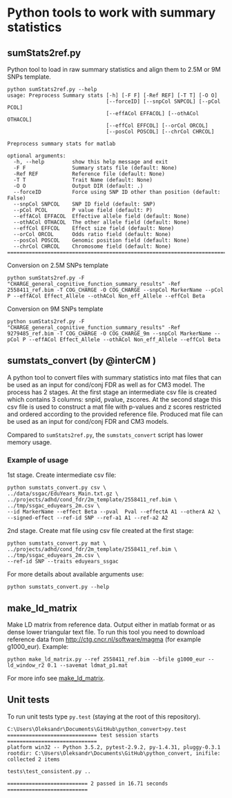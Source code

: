# Python tools to work with summary statistics

## sumStats2ref.py 
Python tool to load in raw summary statistics and align them to 2.5M or 9M SNPs template.

```
python sumStats2ref.py --help
usage: Preprocess Summary stats [-h] [-F F] [-Ref REF] [-T T] [-O O]
                                [--forceID] [--snpCol SNPCOL] [--pCol PCOL]
                                [--effACol EFFACOL] [--othACol OTHACOL]
                                [--effCol EFFCOL] [--orCol ORCOL]
                                [--posCol POSCOL] [--chrCol CHRCOL]

Preprocess summary stats for matlab

optional arguments:
  -h, --help         show this help message and exit
  -F F               Summary stats file (default: None)
  -Ref REF           Reference file (default: None)
  -T T               Trait Name (default: None)
  -O O               Output DIR (default: .)
  --forceID          Force using SNP ID other than position (default: False)
  --snpCol SNPCOL    SNP ID field (default: SNP)
  --pCol PCOL        P value field (default: P)
  --effACol EFFACOL  Effective allele field (default: None)
  --othACol OTHACOL  The other allele field (default: None)
  --effCol EFFCOL    Effect size field (default: None)
  --orCol ORCOL      Odds ratio field (default: None)
  --posCol POSCOL    Genomic position field (default: None)
  --chrCol CHRCOL    Chromosome field (default: None)
==============================================================================
```

Conversion on 2.5M SNPs template

```
python sumStats2ref.py -F "CHARGE_general_cognitive_function_summary_results" -Ref 2558411_ref.bim -T COG_CHARGE -O COG_CHARGE --snpCol MarkerName --pCol P --effACol Effect_Allele --othACol Non_eff_Allele --effCol Beta 
```

Conversion on 9M SNPs template
```
python sumStats2ref.py -F "CHARGE_general_cognitive_function_summary_results" -Ref 9279485_ref.bim -T COG_CHARGE -O COG_CHARGE_9m --snpCol MarkerName --pCol P --effACol Effect_Allele --othACol Non_eff_Allele --effCol Beta 
```


## sumstats_convert (by @interCM )

A python tool to convert files with summary statistics into mat files that can
be used as an input for cond/conj FDR as well as for CM3 model.
The process has 2 stages. At the first stage an intermediate csv file is created
which contains 3 columns: snpid, pvalue, zscores. At the second stage this csv
file is used to construct a mat file with p-values and z scores restricted and
ordered according to the provided reference file. Produced mat file can be used
as an input for cond/conj FDR and CM3 models.

Compared to `sumStats2ref.py`, the `sumstats_convert` script has lower memory usage.

### Example of usage

1st stage. Create intermediate csv file:
```
python sumstats_convert.py csv \
../data/ssgac/EduYears_Main.txt.gz \
../projects/adhd/cond_fdr/2m_template/2558411_ref.bim \
../tmp/ssgac_eduyears_2m.csv \
--id MarkerName --effect Beta --pval  Pval --effectA A1 --otherA A2 \
--signed-effect --ref-id SNP --ref-a1 A1 --ref-a2 A2
```

2nd stage. Create mat file using csv file created at the first stage:
```
python sumstats_convert.py mat \
../projects/adhd/cond_fdr/2m_template/2558411_ref.bim \
../tmp/ssgac_eduyears_2m.csv \
--ref-id SNP --traits eduyears_ssgac
```

For more details about available arguments use:
```
python sumstats_convert.py --help
```


## make_ld_matrix

Make LD matrix from reference data. Output either in matlab format or as dense lower triangular text file.
To run this tool you need to download reference data from http://ctg.cncr.nl/software/magma (for example g1000_eur).
Example:
```
python make_ld_matrix.py --ref 2558411_ref.bim --bfile g1000_eur --ld_window_r2 0.1 --savemat ldmat_p1.mat
```
For more info see [make_ld_matrix](./make_ld_matrix/README.md).

## Unit tests

To run unit tests type `py.test` (staying at the root of this repository).
```
C:\Users\Oleksandr\Documents\GitHub\python_convert>py.test
============================= test session starts =============================
platform win32 -- Python 3.5.2, pytest-2.9.2, py-1.4.31, pluggy-0.3.1
rootdir: C:\Users\Oleksandr\Documents\GitHub\python_convert, inifile:
collected 2 items

tests\test_consistent.py ..

========================== 2 passed in 16.71 seconds ==========================
```
